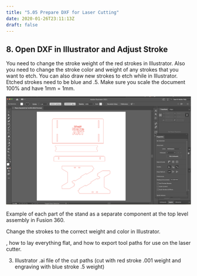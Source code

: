 ```yaml
---
title: "5.05 Prepare DXF for Laser Cutting"
date: 2020-01-26T23:11:13Z
draft: false
---
```


## 8. Open DXF in Illustrator and Adjust Stroke

<div class="flex-container-jimmy">

<div class="half-box">

You need to change the stroke weight of the red strokes in Illustrator. Also you need to change the stroke color and weight of any strokes that you want to etch. You can also draw new strokes to etch while in Illustrator. Etched strokes need to be blue and .5\. Make sure you scale the document 100% and have 1mm = 1mm.

</div>

<div class="half-box">

![Laser Cut Stand in Illustrator](2021-Laser-Cut-Stand-in-Illustrator.png)

<span class="caption-jimmy">Example of each part of the stand as a separate component at the top level assembly in Fusion 360.</span>

</div>

</div>

Change the strokes to the correct weight and color in Illustrator.

, how to lay everything flat, and how to export tool paths for use on the laser cutter.

3.  Illustrator .ai file of the cut paths (cut with red stroke .001 weight and engraving with blue stroke .5 weight)
